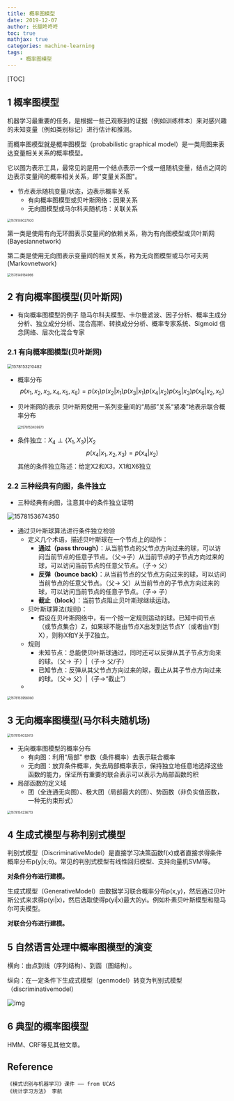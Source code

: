 ```yaml
---
title: 概率图模型
date: 2019-12-07
author: 长腿咚咚咚
toc: true
mathjax: true
categories: machine-learning
tags:
	- 概率图模型
---
```


[TOC]

## 1 概率图模型

机器学习最重要的任务，是根据一些己观察到的证据（例如训练样本）来对感兴趣的未知变量（例如类别标记）进行估计和推测。

而概率图模型就是概率图模型（probabilistic graphical model）是一类用图来表达变量相关关系的概率模型。

它以图为表示工具，最常见的是用一个结点表示一个或一组随机变量，结点之间的边表示变量间的概率相关关系，即"变量关系图"。

* 节点表示随机变量/状态，边表示概率关系
  * 有向概率图模型或贝叶斯网络：因果关系
  * 无向图模型或马尔科夫随机场：关联关系

<img src="%E6%A6%82%E7%8E%87%E5%9B%BE%E6%A8%A1%E5%9E%8B/1578149027920.png" alt="1578149027920" style="zoom: 50%;" />

第一类是使用有向无环图表示变量间的依赖关系，称为有向图模型或贝叶斯网(Bayesiannetwork)

第二类是使用无向图表示变量间的相关关系，称为无向图模型或马尔可夫网(Markovnetwork)

<img src="%E6%A6%82%E7%8E%87%E5%9B%BE%E6%A8%A1%E5%9E%8B/1578149164966.png" alt="1578149164966" style="zoom:50%;" />



## 2 有向概率图模型(贝叶斯网)

* 有向概率图模型的例子
  隐马尔科夫模型、卡尔曼滤波、因子分析、概率主成分分析、独立成分分析、混合高斯、转换成分分析、概率专家系统、Sigmoid 信念网络、层次化混合专家

### 2.1 有向概率图模型(贝叶斯网)

<img src="%E6%A6%82%E7%8E%87%E5%9B%BE%E6%A8%A1%E5%9E%8B/1578153210482.png" alt="1578153210482" style="zoom: 67%;" />

* 概率分布
  $$
  p\left(x_{1}, x_{2}, x_{3}, x_{4}, x_{5}, x_{6}\right)=p\left(x_{1}\right) p\left(x_{2} | x_{1}\right) p\left(x_{3} | x_{1}\right) p\left(x_{4} | x_{2}\right) p\left(x_{5} | x_{3}\right) p\left(x_{6} | x_{2}, x_{5}\right)
  $$

* 贝叶斯网的表示
  贝叶斯网使用一系列变量间的“局部”关系“紧凑”地表示联合概率分布

  <img src="%E6%A6%82%E7%8E%87%E5%9B%BE%E6%A8%A1%E5%9E%8B/1578153439973.png" alt="1578153439973" style="zoom: 50%;" />

* 条件独立：$X_{4} \perp\left\{X_{1}, X_{3}\right\} | X_{2}$
  $$
  p\left(x_{4} | x_{1}, x_{2}, x_{3}\right)=p\left(x_{4} | x_{2}\right)
  $$
   其他的条件独立陈述：给定X2和X3，X1和X6独立

### 2.2 三种经典有向图，条件独立

* 三种经典有向图，注意其中的条件独立证明

![1578153674350](%E6%A6%82%E7%8E%87%E5%9B%BE%E6%A8%A1%E5%9E%8B/1578153674350.png)

* 通过贝叶斯球算法进行条件独立检验
  * 定义几个术语，描述贝叶斯球在一个节点上的动作：
    * **通过（pass through）**：从当前节点的父节点方向过来的球，可以访问当前节点的任意子节点。（父->子）从当前节点的子节点方向过来的球，可以访问当前节点的任意父节点。（子-> 父）
    * **反弹（bounce back）**：从当前节点的父节点方向过来的球，可以访问当前节点的任意父节点。（父-> 父）从当前节点的子节点方向过来的球，可以访问当前节点的任意子节点。（子-> 子）
    * **截止（block）**：当前节点阻止贝叶斯球继续运动。
  * 贝叶斯球算法(规则)：
    * 假设在贝叶斯网络中，有一个按一定规则运动的球。已知中间节点（或节点集合）Z，如果球不能由节点X出发到达节点Y（或者由Y到X），则称X和Y关于Z独立。
  * 规则
    * 未知节点：总能使贝叶斯球通过，同时还可以反弹从其子节点方向来的球。（父-> 子）|（子-> 父/子）
    * 已知节点：反弹从其父节点方向过来的球，截止从其子节点方向过来的球。（父-> 父）|（子->“截止”）
  * 

<img src="%E6%A6%82%E7%8E%87%E5%9B%BE%E6%A8%A1%E5%9E%8B/1578153956080.png" alt="1578153956080" style="zoom: 50%;" />



## 3 无向概率图模型(马尔科夫随机场)

<img src="%E6%A6%82%E7%8E%87%E5%9B%BE%E6%A8%A1%E5%9E%8B/1578154032413.png" alt="1578154032413" style="zoom:50%;" />

* 无向概率图模型的概率分布
  * 有向图：利用“局部” 参数（条件概率）去表示联合概率
  * 无向图：放弃条件概率，失去局部概率表示，保持独立地任意地选择这些函数的能力，保证所有重要的联合表示可以表示为局部函数的积
* 局部函数的定义域
  * 团（全连通无向图）、极大团（局部最大的团）、势函数（非负实值函数，一种无约束形式）

<img src="%E6%A6%82%E7%8E%87%E5%9B%BE%E6%A8%A1%E5%9E%8B/1578154236713.png" alt="1578154236713" style="zoom:50%;" />

## 4 生成式模型与称判别式模型

判别式模型（DiscriminativeModel）是直接学习决策函数f(x)或者直接求得条件概率分布p(y|x;θ)。常见的判别式模型有线性回归模型、支持向量机SVM等。

**对条件分布进行建模。**

 

生成式模型（GenerativeModel）由数据学习联合概率分布p(x,y)，然后通过贝叶斯公式来求得p(yi|x)，然后选取使得p(yi|x)最大的yi。例如朴素贝叶斯模型和隐马尔可夫模型。

**对联合分布进行建模。**



## 5 自然语言处理中概率图模型的演变

横向：由点到线（序列结构）、到面（图结构）。

纵向：在一定条件下生成式模型（genmodel）转变为判别式模型（discriminativemodel）

![img](%E6%A6%82%E7%8E%87%E5%9B%BE%E6%A8%A1%E5%9E%8B/clip_image002.jpg)



##  6 典型的概率图模型

HMM、CRF等见其他文章。







## Reference

```
《模式识别与机器学习》课件 —— from UCAS
《统计学习方法》 李航
```

